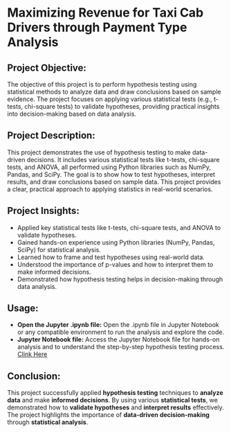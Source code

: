 # **Maximizing Revenue for Taxi Cab Drivers through Payment Type Analysis**

## **Project Objective:**
The objective of this project is to perform hypothesis testing using statistical methods to analyze data and draw conclusions based on sample evidence. The project focuses on applying various statistical tests (e.g., t-tests, chi-square tests) to validate hypotheses, providing practical insights into decision-making based on data analysis.

## **Project Description:**
This project demonstrates the use of hypothesis testing to make data-driven decisions. It includes various statistical tests like t-tests, chi-square tests, and ANOVA, all performed using Python libraries such as NumPy, Pandas, and SciPy. The goal is to show how to test hypotheses, interpret results, and draw conclusions based on sample data. This project provides a clear, practical approach to applying statistics in real-world scenarios.

## **Project Insights:**
- Applied key statistical tests like t-tests, chi-square tests, and ANOVA to validate hypotheses.
- Gained hands-on experience using Python libraries (NumPy, Pandas, SciPy) for statistical analysis.
- Learned how to frame and test hypotheses using real-world data.
- Understood the importance of p-values and how to interpret them to make informed decisions.
- Demonstrated how hypothesis testing helps in decision-making through data analysis.

## **Usage:**
- **Open the Jupyter .ipynb file:** Open the .ipynb file in Jupyter Notebook or any compatible environment to run the analysis and explore the code.
- **Jupyter Notebook file:** Access the Jupyter Notebook file for hands-on analysis and to understand the step-by-step hypothesis testing process. <a href="https://github.com/sayaniketsaini24/Statistics-Project-On-Hypothesis-Testing/blob/main/Statistics_Project_On_Hypothesis_Testing_.ipynb">Clink Here</a>

## **Conclusion:**
This project successfully applied **hypothesis testing** techniques to **analyze data** and make **informed decisions**. By using various **statistical tests**, we demonstrated how to **validate hypotheses** and **interpret results** effectively. The project highlights the importance of **data-driven decision-making** through **statistical analysis**.
